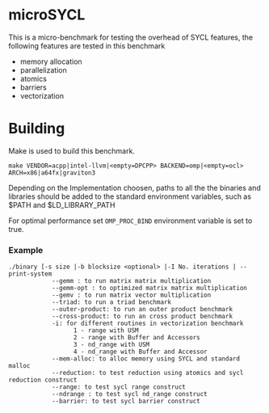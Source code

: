 # microSYCL

This is a micro-benchmark for testing the overhead of SYCL features, the following features are tested in this benchmark 

* memory allocation
* parallelization 
* atomics 
* barriers
* vectorization

# Building 

Make is used to build this benchmark. 

```
make VENDOR=acpp|intel-llvm|<empty=DPCPP> BACKEND=omp|<empty=ocl> ARCH=x86|a64fx|graviton3
```
Depending on the Implementation choosen, paths to all the the binaries and libraries should be added to the standard environment variables, such as $PATH and $LD_LIBRARY_PATH

For optimal performance set `OMP_PROC_BIND` environment variable is set to true. 

### Example

```
./binary [-s size |-b blocksize <optional> |-I No. iterations | --print-system
			--gemm : to run matrix matrix multiplication 
        	--gemm-opt : to optimized matrix matrix multiplication 
            --gemv : to run matrix vector multiplication 
			--triad: to run a triad benchmark 
			--outer-product: to run an outer product benchmark
			--cross-product: to run an cross product benchmark
			-i: for different routines in vectorization benchmark
			      1 - range with USM
			      2 - range with Buffer and Accessors
			      3 - nd_range with USM
			      4 - nd_range with Buffer and Accessor
			--mem-alloc: to alloc memory using SYCL and standard malloc 
			--reduction: to test reduction using atomics and sycl reduction construct
			--range: to test sycl range construct
			--ndrange : to test sycl nd_range construct
			--barrier: to test sycl barrier construct
			
   
```

